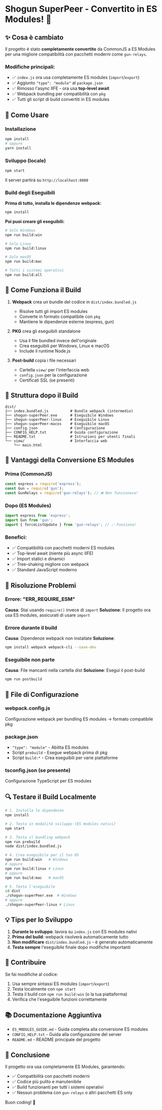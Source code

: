 # Shogun SuperPeer - Convertito in ES Modules! 🚀

## ✨ Cosa è cambiato

Il progetto è stato **completamente convertito** da CommonJS a ES Modules per una migliore compatibilità con pacchetti moderni come `gun-relays`.

### Modifiche principali:
- ✅ `index.js` ora usa completamente ES modules (`import`/`export`)
- ✅ Aggiunto `"type": "module"` al `package.json`
- ✅ Rimosso l'async IIFE - ora usa **top-level await**
- ✅ Webpack bundling per compatibilità con `pkg`
- ✅ Tutti gli script di build convertiti in ES modules

## 🚀 Come Usare

### Installazione
```bash
npm install
# oppure
yarn install
```

### Sviluppo (locale)
```bash
npm start
```
Il server partirà su `http://localhost:8080`

### Build degli Eseguibili

**Prima di tutto, installa le dipendenze webpack:**
```bash
npm install
```

**Poi puoi creare gli eseguibili:**

```bash
# Solo Windows
npm run build:win

# Solo Linux
npm run build:linux

# Solo macOS
npm run build:mac

# Tutti i sistemi operativi
npm run build:all
```

## 🔧 Come Funziona il Build

1. **Webpack** crea un bundle del codice in `dist/index.bundled.js`
   - Risolve tutti gli import ES modules
   - Converte in formato compatibile con `pkg`
   - Mantiene le dipendenze esterne (express, gun)

2. **PKG** crea gli eseguibili standalone
   - Usa il file bundled invece dell'originale
   - Crea eseguibili per Windows, Linux e macOS
   - Include il runtime Node.js

3. **Post-build** copia i file necessari
   - Cartella `view/` per l'interfaccia web
   - `config.json` per la configurazione
   - Certificati SSL (se presenti)

## 📁 Struttura dopo il Build

```
dist/
├── index.bundled.js          # Bundle webpack (intermedio)
├── shogun-superPeer.exe      # Eseguibile Windows
├── shogun-superPeer-linux    # Eseguibile Linux
├── shogun-superPeer-macos    # Eseguibile macOS
├── config.json               # Configurazione
├── CONFIG_HELP.txt           # Guida configurazione
├── README.txt                # Istruzioni per utenti finali
└── view/                     # Interfaccia web
    └── main.html
```

## 🎯 Vantaggi della Conversione ES Modules

### Prima (CommonJS)
```javascript
const express = require('express');
const Gun = require('gun');
const GunRelays = require('gun-relays'); // ❌ Non funzionava!
```

### Dopo (ES Modules)
```javascript
import express from 'express';
import Gun from 'gun';
import { forceListUpdate } from 'gun-relays'; // ✅ Funziona!
```

### Benefici:
- ✅ Compatibilità con pacchetti moderni ES modules
- ✅ Top-level await (niente più async IIFE)
- ✅ Import statici e dinamici
- ✅ Tree-shaking migliore con webpack
- ✅ Standard JavaScript moderno

## 🐛 Risoluzione Problemi

### Errore: "ERR_REQUIRE_ESM"
**Causa**: Stai usando `require()` invece di `import`
**Soluzione**: Il progetto ora usa ES modules, assicurati di usare `import`

### Errore durante il build
**Causa**: Dipendenze webpack non installate
**Soluzione**: 
```bash
npm install webpack webpack-cli --save-dev
```

### Eseguibile non parte
**Causa**: File mancanti nella cartella dist
**Soluzione**: Esegui il post-build
```bash
npm run postbuild
```

## 📖 File di Configurazione

### webpack.config.js
Configurazione webpack per bundling ES modules -> formato compatibile pkg

### package.json
- `"type": "module"` - Abilita ES modules
- Script `prebuild` - Esegue webpack prima di pkg
- Script `build:*` - Crea eseguibili per varie piattaforme

### tsconfig.json (se presente)
Configurazione TypeScript per ES modules

## 🔍 Testare il Build Localmente

```bash
# 1. Installa le dipendenze
npm install

# 2. Testa in modalità sviluppo (ES modules nativi)
npm start

# 3. Testa il bundling webpack
npm run prebuild
node dist/index.bundled.js

# 4. Crea eseguibile per il tuo OS
npm run build:win   # Windows
# oppure
npm run build:linux # Linux
# oppure
npm run build:mac   # macOS

# 5. Testa l'eseguibile
cd dist
./shogun-superPeer.exe  # Windows
# oppure
./shogun-superPeer-linux # Linux
```

## 💡 Tips per lo Sviluppo

1. **Durante lo sviluppo**: lavora su `index.js` con ES modules nativi
2. **Prima del build**: webpack risolverà automaticamente tutto
3. **Non modificare** `dist/index.bundled.js` - è generato automaticamente
4. **Testa sempre** l'eseguibile finale dopo modifiche importanti

## 🤝 Contribuire

Se fai modifiche al codice:
1. Usa sempre sintassi ES modules (`import`/`export`)
2. Testa localmente con `npm start`
3. Testa il build con `npm run build:win` (o la tua piattaforma)
4. Verifica che l'eseguibile funzioni correttamente

## 📚 Documentazione Aggiuntiva

- `ES_MODULES_GUIDE.md` - Guida completa alla conversione ES modules
- `CONFIG_HELP.txt` - Guida alla configurazione del server
- `README.md` - README principale del progetto

## 🎉 Conclusione

Il progetto ora usa completamente ES Modules, garantendo:
- ✅ Compatibilità con pacchetti moderni
- ✅ Codice più pulito e manutenibile
- ✅ Build funzionanti per tutti i sistemi operativi
- ✅ Nessun problema con `gun-relays` o altri pacchetti ES only

Buon coding! 🚀

